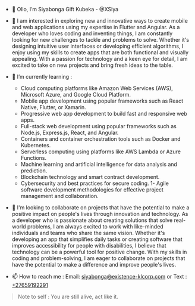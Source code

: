 


- 👋 Ollo, I’m Siyabonga Gift Kubeka - @XSiya
- 👀 I am interested in exploring new and innovative ways to create mobile and web applications using my expertise in Flutter and Angular. As a developer who loves coding and inventing things, I am constantly looking for new challenges to tackle and problems to solve. Whether it's designing intuitive user interfaces or developing efficient algorithms, I enjoy using my skills to create apps that are both functional and visually appealing. With a passion for technology and a keen eye for detail, I am excited to take on new projects and bring fresh ideas to the table.

- 🌱 I’m currently learning : 
  - Cloud computing platforms like Amazon Web Services (AWS), Microsoft Azure, and Google Cloud Platform.
  - Mobile app development using popular frameworks such as React Native, Flutter, or Xamarin.
  - Progressive web app development to build fast and responsive web apps.
  - Full-stack web development using popular frameworks such as Node.js, Express.js, React, and Angular.
  - Containers and container orchestration tools such as Docker and Kubernetes.
  - Serverless computing using platforms like AWS Lambda or Azure Functions.
  - Machine learning and artificial intelligence for data analysis and prediction.
  - Blockchain technology and smart contract development.
  - Cybersecurity and best practices for secure coding.
  1- Agile software development methodologies for effective project management and collaboration.
- 💞️ I'm looking to collaborate on projects that have the potential to make a positive impact on people's lives through innovation and technology. As a developer who is passionate about creating solutions that solve real-world problems, I am always excited to work with like-minded individuals and teams who share the same vision. Whether it's developing an app that simplifies daily tasks or creating software that improves accessibility for people with disabilities, I believe that technology can be a powerful tool for positive change. With my skills in coding and problem-solving, I am eager to collaborate on projects that have the potential to make a difference and improve people's lives.
- 📫 How to reach me : Email: [siyabonga@existence-klcorp.com](mailto:siyabonga@existence-klcorp.com) or Text : [+27659192291](tell:+27659192291)


> Note to self : You are still alive, act like it.

<!---
XSiya/XSiya is a ✨ special ✨ repository because its `README.md` (this file) appears on your GitHub profile.
You can click the Preview link to take a look at your changes.
--->
